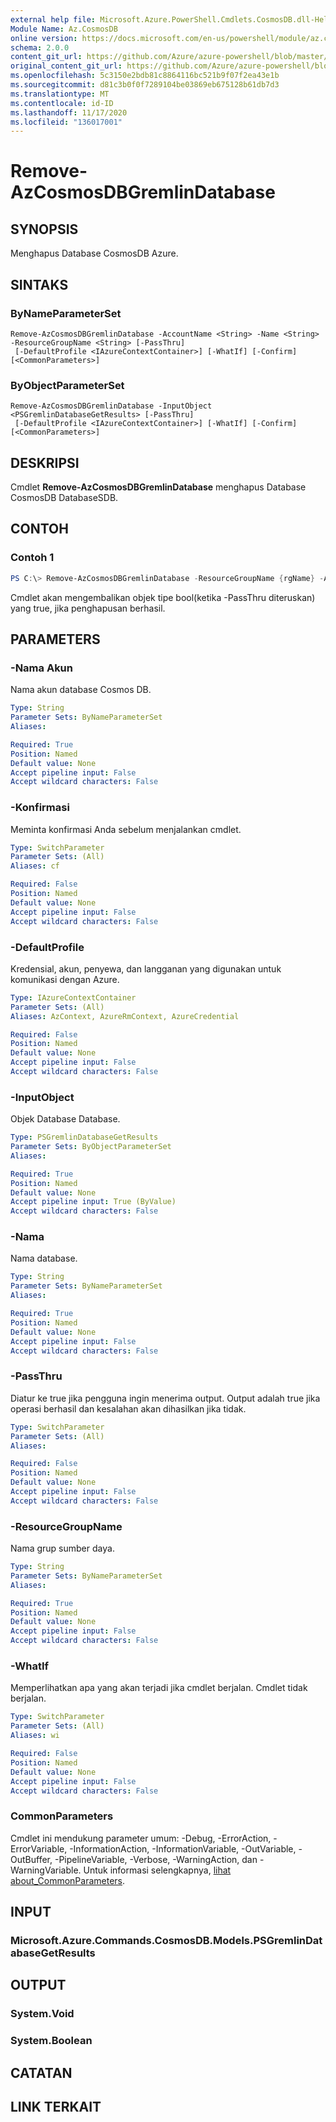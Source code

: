 ```yaml
---
external help file: Microsoft.Azure.PowerShell.Cmdlets.CosmosDB.dll-Help.xml
Module Name: Az.CosmosDB
online version: https://docs.microsoft.com/en-us/powershell/module/az.cosmosdb/remove-azcosmosdbgremlindatabase
schema: 2.0.0
content_git_url: https://github.com/Azure/azure-powershell/blob/master/src/CosmosDB/CosmosDB/help/Remove-AzCosmosDBGremlinDatabase.md
original_content_git_url: https://github.com/Azure/azure-powershell/blob/master/src/CosmosDB/CosmosDB/help/Remove-AzCosmosDBGremlinDatabase.md
ms.openlocfilehash: 5c3150e2bdb81c8864116bc521b9f07f2ea43e1b
ms.sourcegitcommit: d81c3b0f0f7289104be03869eb675128b61db7d3
ms.translationtype: MT
ms.contentlocale: id-ID
ms.lasthandoff: 11/17/2020
ms.locfileid: "136017001"
---
```

# Remove-AzCosmosDBGremlinDatabase

## SYNOPSIS
Menghapus Database CosmosDB Azure.

## SINTAKS

### ByNameParameterSet
```
Remove-AzCosmosDBGremlinDatabase -AccountName <String> -Name <String> -ResourceGroupName <String> [-PassThru]
 [-DefaultProfile <IAzureContextContainer>] [-WhatIf] [-Confirm] [<CommonParameters>]
```

### ByObjectParameterSet
```
Remove-AzCosmosDBGremlinDatabase -InputObject <PSGremlinDatabaseGetResults> [-PassThru]
 [-DefaultProfile <IAzureContextContainer>] [-WhatIf] [-Confirm] [<CommonParameters>]
```

## DESKRIPSI
Cmdlet **Remove-AzCosmosDBGremlinDatabase** menghapus Database CosmosDB DatabaseSDB.

## CONTOH

### Contoh 1
```powershell
PS C:\> Remove-AzCosmosDBGremlinDatabase -ResourceGroupName {rgName} -AccountName {accountName} -Name {dbName}
```

Cmdlet akan mengembalikan objek tipe bool(ketika -PassThru diteruskan) yang true, jika penghapusan berhasil.

## PARAMETERS

### -Nama Akun
Nama akun database Cosmos DB.

```yaml
Type: String
Parameter Sets: ByNameParameterSet
Aliases:

Required: True
Position: Named
Default value: None
Accept pipeline input: False
Accept wildcard characters: False
```

### -Konfirmasi
Meminta konfirmasi Anda sebelum menjalankan cmdlet.

```yaml
Type: SwitchParameter
Parameter Sets: (All)
Aliases: cf

Required: False
Position: Named
Default value: None
Accept pipeline input: False
Accept wildcard characters: False
```

### -DefaultProfile
Kredensial, akun, penyewa, dan langganan yang digunakan untuk komunikasi dengan Azure.

```yaml
Type: IAzureContextContainer
Parameter Sets: (All)
Aliases: AzContext, AzureRmContext, AzureCredential

Required: False
Position: Named
Default value: None
Accept pipeline input: False
Accept wildcard characters: False
```

### -InputObject
Objek Database Database.

```yaml
Type: PSGremlinDatabaseGetResults
Parameter Sets: ByObjectParameterSet
Aliases:

Required: True
Position: Named
Default value: None
Accept pipeline input: True (ByValue)
Accept wildcard characters: False
```

### -Nama
Nama database.

```yaml
Type: String
Parameter Sets: ByNameParameterSet
Aliases:

Required: True
Position: Named
Default value: None
Accept pipeline input: False
Accept wildcard characters: False
```

### -PassThru
Diatur ke true jika pengguna ingin menerima output.
Output adalah true jika operasi berhasil dan kesalahan akan dihasilkan jika tidak.

```yaml
Type: SwitchParameter
Parameter Sets: (All)
Aliases:

Required: False
Position: Named
Default value: None
Accept pipeline input: False
Accept wildcard characters: False
```

### -ResourceGroupName
Nama grup sumber daya.

```yaml
Type: String
Parameter Sets: ByNameParameterSet
Aliases:

Required: True
Position: Named
Default value: None
Accept pipeline input: False
Accept wildcard characters: False
```

### -WhatIf
Memperlihatkan apa yang akan terjadi jika cmdlet berjalan.
Cmdlet tidak berjalan.

```yaml
Type: SwitchParameter
Parameter Sets: (All)
Aliases: wi

Required: False
Position: Named
Default value: None
Accept pipeline input: False
Accept wildcard characters: False
```

### CommonParameters
Cmdlet ini mendukung parameter umum: -Debug, -ErrorAction, -ErrorVariable, -InformationAction, -InformationVariable, -OutVariable, -OutBuffer, -PipelineVariable, -Verbose, -WarningAction, dan -WarningVariable. Untuk informasi selengkapnya, [lihat about_CommonParameters](http://go.microsoft.com/fwlink/?LinkID=113216).

## INPUT

### Microsoft.Azure.Commands.CosmosDB.Models.PSGremlinDatabaseGetResults

## OUTPUT

### System.Void

### System.Boolean

## CATATAN

## LINK TERKAIT
